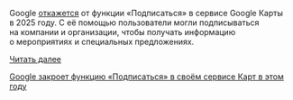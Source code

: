 <!--2025-07-28 14:55:24-->
<div class="yb">
  <div class="rss habr"><p>Google <a href="https://www.neowin.net/news/google-is-killing-another-google-maps-feature-later-this-year/" rel="noopener noreferrer nofollow">откажется</a> от&nbsp;функции «Подписаться» в&nbsp;сервисе Google Карты в&nbsp;2025 году. С&nbsp;её помощью пользователи могли подписываться на&nbsp;компании и организации, чтобы получать информацию о&nbsp;мероприятиях и специальных предложениях. </p> <a href="https://habr.com/ru/articles/931788/#habracut">Читать далее</a> <p class="titl"><a href="https://habr.com/ru/news/931788/?utm_source=habrahabr&utm_medium=rss&utm_campaign=931788">Google закроет функцию «Подписаться» в своём сервисе Карт в этом году</a></p></div>
</div>
